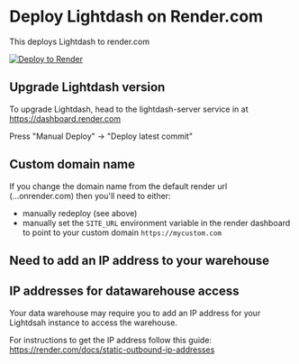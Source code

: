 # Deploy Lightdash on Render.com

This deploys Lightdash to render.com

<a href="https://render.com/deploy?repo=https://github.com/lightdash/lightdash-deploy-render">
  <img src="https://render.com/images/deploy-to-render-button.svg" alt="Deploy to Render">
</a>

## Upgrade Lightdash version

To upgrade Lightdash, head to the lightdash-server service in at https://dashboard.render.com

Press "Manual Deploy" -> "Deploy latest commit"

## Custom domain name

If you change the domain name from the default render url (...onrender.com) then you'll need
to either:

* manually redeploy (see above)
* manually set the `SITE_URL` environment variable in the render dashboard to point to your custom domain `https://mycustom.com`

## Need to add an IP address to your warehouse

## IP addresses for datawarehouse access

Your data warehouse may require you to add an IP address for your Lightdsah instance to access the warehouse.


For instructions to get the IP address follow this guide: https://render.com/docs/static-outbound-ip-addresses